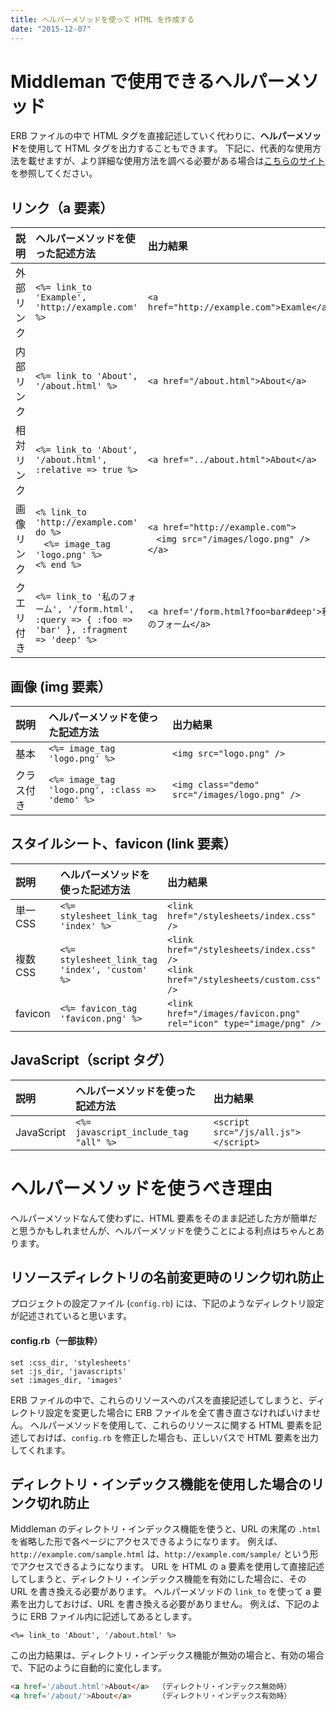 ```yaml
---
title: ヘルパーメソッドを使って HTML を作成する
date: "2015-12-07"
---
```


Middleman で使用できるヘルパーメソッド
====

ERB ファイルの中で HTML タグを直接記述していく代わりに、**ヘルパーメソッド**を使用して HTML タグを出力することもできます。
下記に、代表的な使用方法を載せますが、より詳細な使用方法を調べる必要がある場合は[こちらのサイト](http://www.padrinorb.com/guides/application-helpers)を参照してください。

リンク（a 要素）
----

| 説明 | ヘルパーメソッドを使った記述方法 | 出力結果 |
| :--- | :------------------------------- | :------- |
| 外部リンク | `<%= link_to 'Example', 'http://example.com' %>` | `<a href="http://example.com">Examle</a>` |
| 内部リンク | `<%= link_to 'About', '/about.html' %>` | `<a href="/about.html">About</a>` |
| 相対リンク | `<%= link_to 'About', '/about.html', :relative => true %>` | `<a href="../about.html">About</a>` |
| 画像リンク | `<% link_to 'http://example.com' do %>`<br>`　<%= image_tag 'logo.png' %>`<br>`<% end %>` | `<a href="http://example.com">`<br>`　<img src="/images/logo.png" />`<br>`</a>` |
| クエリ付き | `<%= link_to '私のフォーム', '/form.html', :query => { :foo => 'bar' }, :fragment => 'deep' %>` | `<a href='/form.html?foo=bar#deep'>私のフォーム</a>` |

画像 (img 要素）
----

| 説明 | ヘルパーメソッドを使った記述方法 | 出力結果 |
| :--- | :------------------------------- | :------- |
| 基本 | `<%= image_tag 'logo.png' %>` | `<img src="logo.png" />` |
| クラス付き | `<%= image_tag 'logo.png', :class => 'demo' %>` | `<img class="demo" src="/images/logo.png" />` |

スタイルシート、favicon (link 要素）
----

| 説明 | ヘルパーメソッドを使った記述方法 | 出力結果 |
| :--- | :------------------------------- | :------- |
| 単一CSS | `<%= stylesheet_link_tag 'index' %>` | `<link href="/stylesheets/index.css" />` |
| 複数CSS | `<%= stylesheet_link_tag 'index', 'custom' %>` | `<link href="/stylesheets/index.css" />`<br>`<link href="/stylesheets/custom.css" />` |
| favicon | `<%= favicon_tag 'favicon.png' %>` | `<link href="/images/favicon.png" rel="icon" type="image/png" />` |

JavaScript（script タグ）
----

| 説明 | ヘルパーメソッドを使った記述方法 | 出力結果 |
| :--- | :------------------------------- | :------- |
| JavaScript | `<%= javascript_include_tag "all" %>` | `<script src="/js/all.js"></script>` |


ヘルパーメソッドを使うべき理由
====

ヘルパーメソッドなんて使わずに、HTML 要素をそのまま記述した方が簡単だと思うかもしれませんが、ヘルパーメソッドを使うことによる利点はちゃんとあります。

リソースディレクトリの名前変更時のリンク切れ防止
----

プロジェクトの設定ファイル (`config.rb`) には、下記のようなディレクトリ設定が記述されていると思います。

#### config.rb（一部抜粋）

```erb
set :css_dir, 'stylesheets'
set :js_dir, 'javascripts'
set :images_dir, 'images'
```

ERB ファイルの中で、これらのリソースへのパスを直接記述してしまうと、ディレクトリ設定を変更した場合に ERB ファイルを全て書き直さなければいけません。
ヘルパーメソッドを使用して、これらのリソースに関する HTML 要素を記述しておけば、`config.rb` を修正した場合も、正しいパスで HTML 要素を出力してくれます。

ディレクトリ・インデックス機能を使用した場合のリンク切れ防止
----

Middleman のディレクトリ・インデックス機能を使うと、URL の末尾の `.html` を省略した形で各ページにアクセスできるようになります。
例えば、`http://example.com/sample.html` は、`http://example.com/sample/` という形でアクセスできるようになります。
URL を HTML の a 要素を使用して直接記述してしまうと、ディレクトリ・インデックス機能を有効にした場合に、その URL を書き換える必要があります。
ヘルパーメソッドの `link_to` を使って a 要素を出力しておけば、URL を書き換える必要がありません。
例えば、下記のように ERB ファイル内に記述してあるとします。

```erb
<%= link_to 'About', '/about.html' %>
```

この出力結果は、ディレクトリ・インデックス機能が無効の場合と、有効の場合で、下記のように自動的に変化します。

```html
<a href='/about.html'>About</a>  （ディレクトリ・インデックス無効時）
<a href='/about/'>About</a>      （ディレクトリ・インデックス有効時）
```


